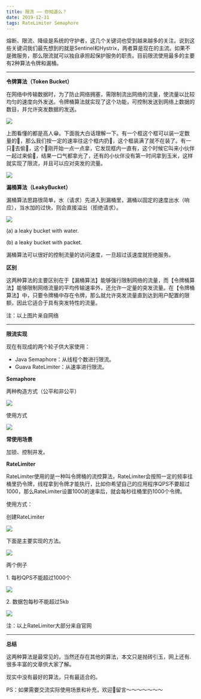 ```yaml
---
title: 限流 —— 你知道么？
date: 2019-12-31
tags: RateLimiter Semaphore
---
```

熔断、限流、降级是系统的守护者，这几个关键词也受到越来越多的关注。说到这些关键词我们最先想到的就是Sentinel和Hystrix，两者算是现在的主流。如果不是微服务，那么限流就可以独自承担起保护服务的职责。目前限流使用最多的主要有2种算法令牌和漏桶。

---

**令牌算法（Token Bucket）**

在网络中传输数据时，为了防止网络拥塞，需限制流出网络的流量，使流量以比较均匀的速度向外发送。令牌桶算法就实现了这个功能，可控制发送到网络上数据的数目，并允许突发数据的发送。

![](resources/C7E6F2A0631BDB6BEE79CE4F9A26378A.png)

上图看懂的都是高人😁。下面我大白话理解一下。有一个框这个框可以装一定数量的🌽，那么我们按一定的速率往这个框内扔🌽，这个框装满了就不在装了。有一只🐻去偷🌽，这个🐻刚开始一点一点拿，它发现框内一直有，这个时候它叫来小伙伴一起过来偷🌽，结果一口气都拿光了，还有的小伙伴没有第一时间拿到玉米，这样就实现了限流，并且可以应对突发的流量。

![](resources/D5676A9679B1FB52936909E847525CD5.jpg)

**漏桶算法（LeakyBucket）**

漏桶算法思路很简单，水（请求）先进入到漏桶里，漏桶以固定的速度出水（响应），当水加的过快，则会直接溢出（拒绝请求）。

![](resources/C946C60AE1A6EC5C4B1CB86709EEC645.jpg)

(a) a leaky bucket with water. 

(b) a leaky bucket with packet.

漏桶算法可以很好的控制流量的访问速度，一旦超过该速度就拒绝服务。

**区别**

这两种算法的主要区别在于【漏桶算法】能够强行限制网络的流量，而【令牌桶算法】能够限制网络流量的平均传输速率外，还允许一定量的突发流量。在【令牌桶算法】中，只要令牌桶中存在令牌，那么就允许突发流量直到达到用户配置的限额，因此它适合于具有突发特性的流量。

注：以上图片来自网络

---

**限流实现**

现在有现成的两个轮子供大家使用：

* Java Semaphore：从线程个数进行限流。
* Guava RateLimiter：从速率进行限流。

**Semaphore**

两种构造方式（公平和非公平）

![](resources/8F53E9C066849E8E0F4B5A3D3D2E58C8.jpg)

使用方式

![](resources/66B94EA2329517D68A5816CFF614BA9B.jpg)

**常使用场景**

加锁、控制并发。

**RateLimiter**

RateLimiter使用的是一种叫令牌桶的流控算法，RateLimiter会按照一定的频率往桶里扔令牌，线程拿到令牌才能执行，比如你希望自己的应用程序QPS不要超过1000，那么RateLimiter设置1000的速率后，就会每秒往桶里扔1000个令牌。

使用方式：

创建RateLimiter

![](resources/6BA0AB2A37545401FF763A3DDB2D892C.jpg)

下面是主要实现的方法。

![](resources/47DCC49F83E2283A79878D4B2F50869F.jpg)

两个例子

1\. 每秒QPS不能超过1000个

![](resources/1CA77C14C62941AA6EEA31FCC637D271.png)

2\. 数据包每秒不能超过5kb

![](resources/E859C62975881D98615D0E4555C173CE.png)

注：以上RateLimiter大部分来自官网

---

**总结**

这两种算法是最常见的，当然还存在其他的算法，本文只是抛砖引玉，网上还有.很多丰富的文章供大家了解。

现实中没有最好的算法，只有最适合的。

PS：如果需要交流实际使用场景和补充，欢迎👏留言～～～～～～～